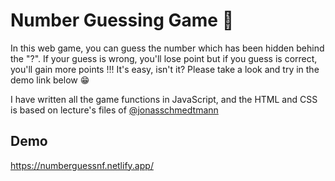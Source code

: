 
# Number Guessing Game 🔢

In this web game, you can guess the number which has been hidden behind the "?". If your guess is wrong, you'll lose point but if you guess is correct, you'll gain more points !!! It's easy, isn't it? Please take a look and try in the demo link below 😁

I have written all the game functions in JavaScript, and the HTML and CSS is based on lecture's files of [@jonasschmedtmann](https://github.com/jonasschmedtmann)


## Demo

https://numberguessnf.netlify.app/

